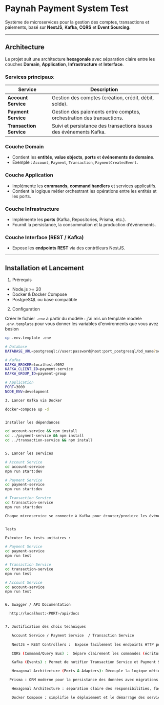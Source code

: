 # Paynah Payment System Test

Système de microservices pour la gestion des comptes, transactions et paiements, basé sur **NestJS**, **Kafka**, **CQRS** et **Event Sourcing**.

---

## Architecture

Le projet suit une architecture **hexagonale** avec séparation claire entre les couches **Domain**, **Application**, **Infrastructure** et **Interface**.

### Services principaux

| Service | Description |
|---------|-------------|
| **Account Service** | Gestion des comptes (création, crédit, débit, solde). |
| **Payment Service** | Gestion des paiements entre comptes, orchestration des transactions. |
| **Transaction Service** | Suivi et persistance des transactions issues des événements Kafka. |

### Couche Domain

- Contient les **entités**, **value objects**, **ports** et **événements de domaine**.
- Exemple : `Account`, `Payment`, `Transaction`, `PaymentCreatedEvent`.

### Couche Application

- Implémente les **commands**, **command handlers** et services applicatifs.
- Contient la logique métier orchestrant les opérations entre les entités et les ports.

### Couche Infrastructure

- Implémente les **ports** (Kafka, Repositories, Prisma, etc.).
- Fournit la persistance, la consommation et la production d’événements.

### Couche Interface (REST / Kafka)

- Expose les **endpoints REST** via des contrôleurs NestJS.

---

## Installation et Lancement

1. Prérequis

- Node.js >= 20
- Docker & Docker Compose
- PostgreSQL ou base compatible

2. Configuration

Créer le fichier `.env` à partir du modèle :
j'ai mis un template modele `.env.template` pour vous donner les variables d'environnents que vous avez besion

```bash
cp .env.template .env

# Database
DATABASE_URL=postgresql://user:password@host:port_postgresql/bd_name?schema=public

# Kafka
KAFKA_BROKER=localhost:9092
KAFKA_CLIENT_ID=payment-service
KAFKA_GROUP_ID=payment-group

# Application
PORT=3000
NODE_ENV=development

3. Lancer Kafka via Docker

docker-compose up -d


Installer les dépendances

cd account-service && npm install
cd ../payment-service && npm install
cd ../transaction-service && npm install


5. Lancer les services

# Account Service
cd account-service
npm run start:dev 

# Payment Service
cd payment-service
npm run start:dev 

# Transaction Service
cd transaction-service
npm run start:dev

Chaque microservice se connecte à Kafka pour écouter/produire les événements.


Tests

Exécuter les tests unitaires :

# Payment Service
cd payment-service
npm run test

# Transaction Service
cd transaction-service
npm run test

# Account Service
cd account-service
npm run test


6. Swagger / API Documentation

  http://localhost:<PORT>/api/docs


7. Justification des choix techniques

   Account Service / Payment Service  / Transaction Service
   
   NestJS + REST Controllers :  Expose facilement les endpoints HTTP pour le front ou    Postman/Swagger.

   CQRS (Command/Query Bus) :  Sépare clairement les commandes (écriture) et les requêtes (lecture) pour plus de clarté et évolutivité.

   Kafka (Events) : Permet de notifier Transaction Service et Payment Service de manière asynchrone sans blocage.

   Hexagonal Architecture (Ports & Adapters): Découple la logique métier des dépendances (DB, Kafka, calculs), facilitant les tests et le replacement d’implémentations.

  Prisma : ORM moderne pour la persistance des données avec migrations faciles.

   Hexagonal Architecture : separation claire des responsibilities, facilite le test unitaire et l’évolutivité.

   Docker Compose : simplifie le déploiement et le démarrage des services et Kafka.

